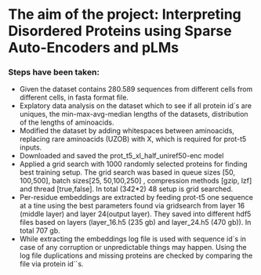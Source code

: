 # The aim of the project: Interpreting Disordered Proteins using Sparse Auto-Encoders and pLMs
### Steps have been taken:
- Given the dataset contains 280.589 sequences from different cells from different cells, in fasta format file.  
- Explatory data analysis on the  dataset which to see if all protein id`s are uniques, the min-max-avg-median lengths of the datasets, distribution of the lengths of aminoacids.   
- Modified the dataset by adding whitespaces between aminoacids, replacing rare aminoacids (UZOB) with X, which is required for prot-t5 inputs.
- Downloaded and saved the prot_t5_xl_half_uniref50-enc model
- Applied a grid search with 1000 randomly selected proteins for finding best training setup. The grid search was based in queue sizes [50, 100,500], batch sizes[25, 50,100,250] , compression methods [gzip, lzf] and thread [true,false]. In total (3*4*2*2) 48 setup is grid searched. 
- Per-residue embeddings are extracted by feeding prot-t5 one sequence at a tine using the best parameters found via gridsearch from layer 16 (middle layer) and layer 24(output layer). They saved into different hdf5 files based on layers (layer_16.h5 (235 gb) and layer_24.h5 (470 gb)). In total 707 gb.
- While extracting the embeddings log file is used with sequence id`s in case of any corruption or unpredictable things may happen. Using the log file duplications and missing proteins are checked by comparing the file via protein id``s.
